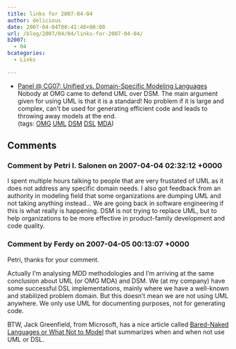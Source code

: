```yaml
---
title: links for 2007-04-04
author: delicious
date: 2007-04-04T00:41:48+00:00
url: /blog/2007/04/04/links-for-2007-04-04/
b2007:
  - 04
bcategories:
  - Links

---
```

  * <div>
      <a href="http://www.metacase.com/blogs/jpt/blogView?showComments=true&entry=3350918164">Panel @ CG07: Unified vs. Domain-Specific Modeling Languages</a>
    </div>
    
    <div>
      Nobody at OMG came to defend UML over DSM. The main argument given for using UML is that it is a standard! No problem if it is large and complex, can’t be used for generating efficient code and leads to throwing away models at the end.
    </div>
    
    <div>
      (tags: <a href="http://del.icio.us/frodenas/OMG">OMG</a> <a href="http://del.icio.us/frodenas/UML">UML</a> <a href="http://del.icio.us/frodenas/DSM">DSM</a> <a href="http://del.icio.us/frodenas/DSL">DSL</a> <a href="http://del.icio.us/frodenas/MDA">MDA</a>)
    </div>

## Comments

### Comment by Petri I. Salonen on 2007-04-04 02:32:12 +0000
I spent multiple hours talking to people that are very frustated of UML as it does not address any specific domain needs. I also got feedback from an authority in modeling field that some organizations are dumping UML and not taking anything instead&#8230; We are going back in software engineering if this is what really is happening. DSM is not trying to replace UML, but to help organizations to be more effective in product-family development and code quality.

### Comment by Ferdy on 2007-04-05 00:13:07 +0000
Petri, thanks for your comment.

Actually I&#8217;m analysing MDD methodologies and I&#8217;m arriving at the same conclusion about UML (or OMG MDA) and DSM. We (at my company) have some successful DSL implementations, mainly where we have a well-known and stabilized problem domain. But this doesn&#8217;t mean we are not using UML anywhere. We only use UML for documenting purposes, not for generating code.

BTW, Jack Greenfield, from Microsoft, has a nice article called <a href="http://msdn2.microsoft.com/en-us/arcjournal/bb245772.aspx" rel="nofollow">Bared-Naked Languages or What Not to Model</a> that summarizes when and when not use UML or DSL.